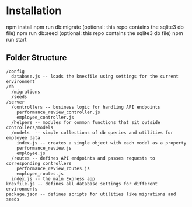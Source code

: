 # Installation
npm install
npm run db:migrate (optional: this repo contains the sqlite3 db file)
npm run db:seed (optional: this repo contains the sqlite3 db file)
npm run start

## Folder Structure

```
/config
  database.js -- loads the knexfile using settings for the current environment
/db
  /migrations
  /seeds
/server
  /controllers -- business logic for handling API endpoints
    performance_review_controller.js
    employee_controller.js
  /helpers -- modules for common functions that sit outside controllers/models
  /models  -- simple collections of db queries and utilities for employee data
    index.js -- creates a single object with each model as a property
    performance_review.js
    employee.js
  /routes -- defines API endpoints and passes requests to corresponding controllers
    performance_review_routes.js
    employee_routes.js
  index.js -- the main Express app
knexfile.js -- defines all database settings for different environments
package.json -- defines scripts for utilities like migrations and seeds
```
